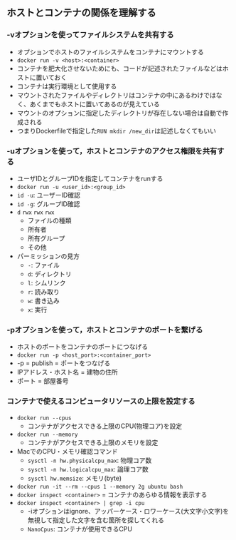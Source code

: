 ## ホストとコンテナの関係を理解する

### -vオプションを使ってファイルシステムを共有する
- オプションでホストのファイルシステムをコンテナにマウントする
- `docker run -v <host>:<container>`
- コンテナを肥大化させないためにも、コードが記述されたファイルなどはホストに置いておく
- コンテナは実行環境として使用する
- マウントされたファイルやディレクトリはコンテナの中にあるわけではなく、あくまでもホストに置いてあるのが見えている
- マウントのオプションに指定したディレクトリが存在しない場合は自動で作成される
- つまりDockerfileで指定した`RUN mkdir /new_dir`は記述しなくてもいい

### -uオプションを使って，ホストとコンテナのアクセス権限を共有する
- ユーザIDとグループIDを指定してコンテナをrunする
- `docker run -u <user_id>:<group_id>`
- `id -u`: ユーザーID確認
- `id -g`: グループID確認
- `d` `rwx` `rwx` `rwx`
    - ファイルの種類
    - 所有者
    - 所有グループ
    - その他
- パーミッションの見方
    - `-`: ファイル
    - `d`: ディレクトリ
    - `l`: シムリンク
    - `r`: 読み取り
    - `w`: 書き込み
    - `x`: 実行
    
### -pオプションを使って，ホストとコンテナのポートを繋げる
- ホストのポートをコンテナのポートにつなげる
- `docker run -p <host_port>:<container_port>`
- -p = publish = ポートをつなげる
- IPアドレス・ホスト名 = 建物の住所
- ポート = 部屋番号

### コンテナで使えるコンピュータリソースの上限を設定する
- `docker run --cpus`
    - コンテナがアクセスできる上限のCPU(物理コア)を設定
- `docker run --memory`
    - コンテナがアクセスできる上限のメモリを設定
- MacでのCPU・メモリ確認コマンド
    - `sysctl -n hw.physicalcpu_max`: 物理コア数
    - `sysctl -n hw.logicalcpu_max`: 論理コア数
    - `sysctl hw.memsize`: メモリ(byte)
- `docker run -it --rm --cpus 1 --memory 2g ubuntu bash`
- `docker inspect <container>` = コンテナのあらゆる情報を表示する
- `docker inspect <container> | grep -i cpu`
    - -iオプションはignore、アッパーケース・ロワーケース(大文字小文字)を無視して指定した文字を含む箇所を探してくれる
    - `NanoCpus`: コンテナが使用できるCPU